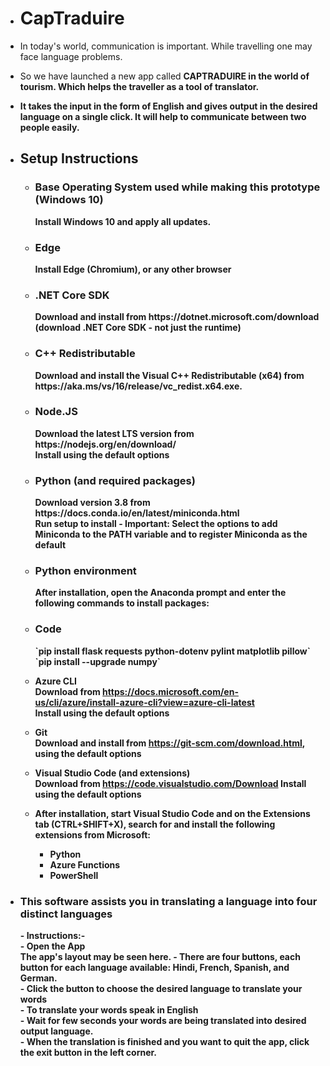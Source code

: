 - <h1>CapTraduire</h1>
- In today's world, communication is important. While travelling one may face language problems. 

- So we have launched a new app called <b>CAPTRADUIRE in the world of tourism. Which helps the traveller as a tool of translator. 

- It takes the input in the form of English and gives output in the desired language on a single click. It will help to communicate between two people easily.
  
- <h2>Setup Instructions</h2>

  - <h3>Base Operating System used while making this prototype (Windows 10)</br></h3>
        Install Windows 10 and apply all updates.

  - <h3>Edge<br></h3>
    Install Edge (Chromium), or any other browser

  - <h3>.NET Core SDK<br></h3>
     Download and install from https://dotnet.microsoft.com/download<br>
     (download .NET Core SDK - not just the runtime)

  - <h3>C++ Redistributable<br></h3>
    Download and install the Visual C++ Redistributable (x64) from https://aka.ms/vs/16/release/vc_redist.x64.exe.
  
  - <h3>Node.JS<br></h3>
    Download the latest LTS version from https://nodejs.org/en/download/<br>
    Install using the default options

  - <h3>Python (and required packages)<br></h3>
    Download version 3.8 from https://docs.conda.io/en/latest/miniconda.html<br>
    Run setup to install - Important: Select the options to add Miniconda to the PATH variable and to register Miniconda as the default

  - <h3>Python environment<br></h3>
    After installation, open the Anaconda prompt and enter the following commands to install packages:
  
  - <h3>Code<br></h3>
    `pip install flask requests python-dotenv pylint matplotlib pillow`<br>
    `pip install --upgrade numpy`
  
  - Azure CLI<br>
    Download from https://docs.microsoft.com/en-us/cli/azure/install-azure-cli?view=azure-cli-latest<br>
    Install using the default options

  - Git<br>
    Download and install from https://git-scm.com/download.html, using the default options

  - Visual Studio Code (and extensions)<br>
    Download from https://code.visualstudio.com/Download
    Install using the default options
    
   - After installation, start Visual Studio Code and on the Extensions tab (CTRL+SHIFT+X), search for and install the following extensions from Microsoft:
     - Python
     - Azure Functions
     - PowerShell
- <h3>This software assists you in translating a language into four distinct languages</h3>
  - Instructions:- <br>
  - Open the App<br>
    The app's layout may be seen here.
  - There are four buttons, each button for each language available: Hindi, French, Spanish, and German.<br>
  - Click the button to choose the desired language to translate your words<br>
  - To translate your words speak in English<br>
  - Wait for few seconds your words are being translated into desired output language.<br>
  - When the translation is finished and you want to quit the app, click the exit button in the left corner.<br>
